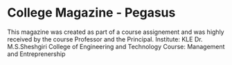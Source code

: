 <h1><b>College Magazine - Pegasus</b></h1>

This magazine was created as part of a course assignement and was highly received by the course Professor and the Principal.
Institute: KLE Dr. M.S.Sheshgiri College of Engineering and Technology
Course: Management and Entreprenership

